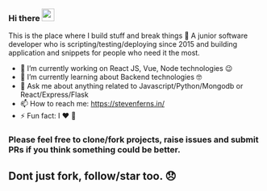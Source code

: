 ### Hi there <a href="https://www.stevenferns.me"><img src="https://media.giphy.com/media/hvRJCLFzcasrR4ia7z/giphy.gif" width="25px"/></a>
This is the place where I build stuff and break things :rofl: A junior software developer who is scripting/testing/deploying since 2015 and building application and snippets for people who need it the most.

- 🔭 I’m currently working on React JS, Vue, Node technologies :wink:
- 🌱 I’m currently learning about Backend technologies 🤓
- 💬 Ask me about anything related to Javascript/Python/Mongodb or React/Express/Flask
- 📫 How to reach me: <a href="https://stevenferns.in/">https://stevenferns.in/</a>
- ⚡ Fun fact: I :heart: :pizza:

### Please feel free to clone/fork projects, raise issues and submit PRs if you think something could be better.
## Dont just fork, follow/star too. 😞 
